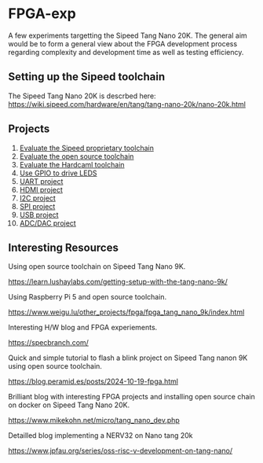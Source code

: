 # FPGA-exp
A few experiments targetting the Sipeed Tang Nano 20K. The general aim would be to form a general view about the FPGA development process regarding complexity and development time as well as testing efficiency.

Setting up the Sipeed toolchain
-------------------------------

The Sipeed Tang Nano 20K is descrbed here: https://wiki.sipeed.com/hardware/en/tang/tang-nano-20k/nano-20k.html

Projects
--------

1. [Evaluate the Sipeed proprietary toolchain](https://github.com/iamlateforbreakast/FPGA-exp/tree/main/project1)
2. [Evaluate the open source toolchain](https://github.com/iamlateforbreakast/FPGA-exp/tree/main/project2)
3. [Evaluate the Hardcaml toolchain](https://github.com/iamlateforbreakast/FPGA-exp/tree/main/project3)
4. [Use GPIO to drive LEDS](https://github.com/iamlateforbreakast/FPGA-exp/tree/main/project4)
5. [UART project](https://github.com/iamlateforbreakast/FPGA-exp/tree/main/project5)
6. [HDMI project](https://github.com/iamlateforbreakast/FPGA-exp/tree/main/project6)
7. [I2C project](https://github.com/iamlateforbreakast/FPGA-exp/tree/main/project7)
8. [SPI project](https://github.com/iamlateforbreakast/FPGA-exp/tree/main/project8)
9. [USB project](https://github.com/iamlateforbreakast/FPGA-exp/tree/main/project9)
10. [ADC/DAC project](https://github.com/iamlateforbreakast/FPGA-exp/tree/main/project10)

Interesting Resources
---------------------

Using open source toolchain on Sipeed Tang Nano 9K.

https://learn.lushaylabs.com/getting-setup-with-the-tang-nano-9k/

Using Raspberry Pi 5 and open source toolchain.

https://www.weigu.lu/other_projects/fpga/fpga_tang_nano_9k/index.html

Interesting H/W blog and FPGA experiements.

https://specbranch.com/

Quick and simple tutorial to flash a blink project on Sipeed Tang nanon 9K using open source toolchain.

https://blog.peramid.es/posts/2024-10-19-fpga.html

Brilliant blog with interesting FPGA projects and installing open source chain on docker on Sipeed Tang Nano 20K.

https://www.mikekohn.net/micro/tang_nano_dev.php

Detailled blog implementing a NERV32 on Nano tang 20k

https://www.jpfau.org/series/oss-risc-v-development-on-tang-nano/

